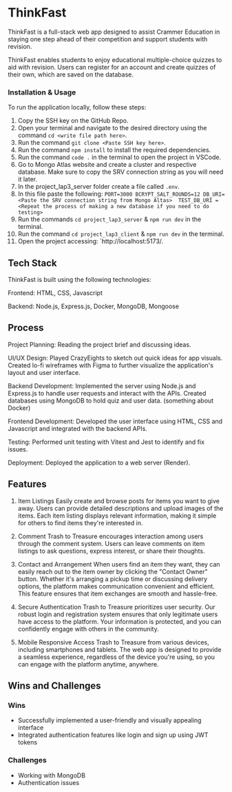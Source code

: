 # ThinkFast

ThinkFast is a full-stack web app designed to assist Crammer Education in staying one step ahead of their competition and support students with revision. 

ThinkFast enables students to enjoy educational multiple-choice quizzes to aid with revision. Users can register for an account and create quizzes of their own, which are saved on the database. 

### Installation & Usage
To run the application locally, follow these steps:

1. Copy the SSH key on the GitHub Repo.
2. Open your terminal and navigate to the desired directory using the command `cd <write file path here>`.
3. Run the command `git clone <Paste SSH key here>`.
6. Run the command `npm install` to install the required dependencies.
7. Run the command `code .` in the terminal to open the project in VSCode.
8. Go to Mongo Atlas website and create a cluster and respective database. Make sure to copy the SRV connection string as you will need it later. 
9. In the project_lap3_server folder create a file called `.env`.
10. In this file paste the following:
`PORT=3000
 BCRYPT_SALT_ROUNDS=12
 DB_URI=<Paste the SRV connection string from Mongo Altas> 
 TEST_DB_URI = <Repeat the process of making a new database if you need to do testing>`
11. Run the commands `cd project_lap3_server` & `npm run dev` in the terminal.
12. Run the command  `cd project_lap3_client` & `npm run dev` in the terminal.
13. Open the project accessing: `http://localhost:5173/.


## Tech Stack
ThinkFast is built using the following technologies:

Frontend: HTML, CSS, Javascript

Backend: Node.js, Express.js, Docker, MongoDB, Mongoose

## Process
Project Planning: Reading the project brief and discussing ideas.

UI/UX Design: Played CrazyEights to sketch out quick ideas for app visuals. Created lo-fi wireframes with Figma to further visualize the application's layout and user interface.

Backend Development: Implemented the server using Node.js and Express.js to handle user requests and interact with the APIs. Created databases using MongoDB to hold quiz and user data.  (something about Docker)

Frontend Development: Developed the user interface using HTML, CSS and Javascript and integrated with the backend APIs.

Testing: Performed unit testing with Vitest and Jest to identify and fix issues.

Deployment: Deployed the application to a web server (Render).

## Features
1. Item Listings
Easily create and browse posts for items you want to give away. Users can provide detailed descriptions and upload images of the items. Each item listing displays relevant information, making it simple for others to find items they're interested in.

2. Comment
Trash to Treasure encourages interaction among users through the comment system. Users can leave comments on item listings to ask questions, express interest, or share their thoughts.

3. Contact and Arrangement
When users find an item they want, they can easily reach out to the item owner by clicking the "Contact Owner" button. Whether it's arranging a pickup time or discussing delivery options, the platform makes communication convenient and efficient. This feature ensures that item exchanges are smooth and hassle-free.

4. Secure Authentication
Trash to Treasure prioritizes user security. Our robust login and registration system ensures that only legitimate users have access to the platform. Your information is protected, and you can confidently engage with others in the community.

5. Mobile Responsive
Access Trash to Treasure from various devices, including smartphones and tablets. The web app is designed to provide a seamless experience, regardless of the device you're using, so you can engage with the platform anytime, anywhere.

## Wins and Challenges

### Wins
- Successfully implemented a user-friendly and visually appealing interface
- Integrated authentication features like login and sign up using JWT tokens


### Challenges
- Working with MongoDB
- Authentication issues
